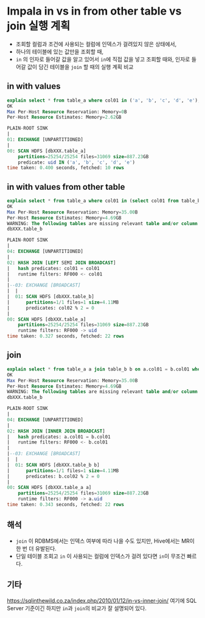 # Impala in vs in from other table vs join 실행 계획

- 조회할 컬럼과 조건에 사용되는 컬럼에 인덱스가 걸려있지 않은 상태에서,
- 하나의 테이블에 있는 값만을 조회할 때,
- `in` 의 인자로 들어갈 값을 알고 있어서 `in`에 직접 값을 넣고 조회할 때와, 인자로 들어갈 값이 담긴 테이블을 `join` 할 때의 실행 계획 비교

## in with values

```sql
explain select * from table_a where col01 in ('a', 'b', 'c', 'd', 'e');
OK
Max Per-Host Resource Reservation: Memory=0B
Per-Host Resource Estimates: Memory=2.62GB

PLAIN-ROOT SINK
|
01: EXCHANGE [UNPARTITIONED]
|
00: SCAN HDFS [dbXXX.table_a]
    partitions=25254/25254 files=31069 size=887.23GB
    predicate: uid IN ('a', 'b', 'c', 'd', 'e')
time taken: 0.400 seconds, fetched: 10 rows
```

## in with values from other table

```sql
explain select * from table_a where col01 in (select col01 from table_b where col02 % 2 = 0);
OK
Max Per-Host Resource Reservation: Memory=35.00B
Per-Host Resource Estimates: Memory=4.69GB
WARNING: The following tables are missing relevant table and/or column statistics.
dbXXX.table_b

PLAIN-ROOT SINK
|
04: EXCHANGE [UNPARTITIONED]
|
02: HASH JOIN [LEFT SEMI JOIN BROADCAST]
|   hash predicates: col01 = col01
|   runtime filters: RF000 <- col01
|
|--03: EXCHANGE [BROADCAST]
|  |
|  01: SCAN HDFS [dbXXX.table_b]
|      partitions=1/1 files=1 size=4.11MB
|      predicates: col02 % 2 = 0
|
00: SCAN HDFS [dbXXX.table_a]
    partitions=25254/25254 files=31069 size=887.23GB
    runtime filters: RF000 -> uid
time taken: 0.327 seconds, fetched: 22 rows
```

## join

```sql
explain select * from table_a a join table_b b on a.col01 = b.col01 where b.col02 % 2 = 0;
OK
Max Per-Host Resource Reservation: Memory=35.00B
Per-Host Resource Estimates: Memory=4.69GB
WARNING: The following tables are missing relevant table and/or column statistics.
dbXXX.table_b

PLAIN-ROOT SINK
|
04: EXCHANGE [UNPARTITIONED]
|
02: HASH JOIN [INNER JOIN BROADCAST]
|   hash predicates: a.col01 = b.col01
|   runtime filters: RF000 <- b.col01
|
|--03: EXCHANGE [BROADCAST]
|  |
|  01: SCAN HDFS [dbXXX.table_b b]
|      partitions=1/1 files=1 size=4.11MB
|      predicates: b.col02 % 2 = 0
|
00: SCAN HDFS [dbXXX.table_a a]
    partitions=25254/25254 files=31069 size=887.23GB
    runtime filters: RF000 -> a.uid
time taken: 0.343 seconds, fetched: 22 rows
```

## 해석

- `join` 이 RDBMS에서는 인덱스 여부에 따라 나을 수도 있지만, Hive에서는 MR이 한 번 더 유발된다.
- 단일 테이블 조회고 `in` 이 사용되는 컬럼에 인덱스가 걸려 있다면 `in`이 무조건 빠르다.

## 기타

https://sqlinthewild.co.za/index.php/2010/01/12/in-vs-inner-join/ 여기에 SQL Server 기준이긴 하지만 `in`과 `join`의 비교가 잘 설명되어 있다.
